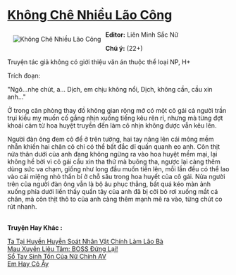 <a href="https://utruyen.com/truyen/khong-che-nhieu-lao-cong/19203/" title="Không Chê Nhiều Lão Công"><h1>Không Chê Nhiều Lão Công</h1></a><div style="display:table"><img align="right" style="float: left; padding: 10px;" src="https://utruyen.com/images/story/200x260/khong-che-nhieu-lao-cong.jpg" alt="Không Chê Nhiều Lão Công"><b>Editor:</b> Liên Minh Sắc Nữ <p></p><b>Chú ý:</b> (22+)<p></p>Truyện tác giả không có giới thiệu văn án thuộc thể loại NP, H+<p></p>Trích đoạn:<p></p>"Ngô...nhẹ chút, a... Dịch, em chịu không nổi, Dịch, không cần, cầu xin anh..."<p></p>Ở trong căn phòng thay đồ không gian rộng mở có một cô gái cả người trần trụi kiều mỵ muốn cố gắng nhịn xuống tiếng kêu rên rỉ, nhưng mà từng đợt khoái cảm từ hoa huyệt truyền đến làm cô nhịn không được vẫn kêu lên.<p></p>Người đàn ông đem cô để ở trên tường, hai tay nâng lên cái mông mềm nhẵn khiến hai chân cô chỉ có thể bất đắc dĩ quấn quanh eo anh. Côn thịt nửa thân dưới của anh đang không ngừng ra vào hoa huyệt mềm mại, lại không hề bởi vì cô gái cầu xin tha thứ mà buông tha, ngược lại càng thêm dùng sức va chạm, giống như long đầu muốn tiến lên, mỗi lần đều có thể lao vào cái miệng nhỏ thần bí ở chỗ sâu trong hoa huyết của cô gái. Nửa người trên của người đàn ông vẫn là bộ âu phục thẳng, bất quá kéo màn ảnh xuống phía dưới liền thấy quần tây của anh đã bị cởi bỏ rơi xuống mắt cá chân, mà côn thịt thô to của anh càng thêm mạnh mẽ ra vào, từng chút co rút nhanh.</div><p><br><b>Truyện Hay Khác :</b></p><a href="https://utruyen.com/truyen/ta-tai-huyen-huyen-soat-nhan-vat-chinh-lam-lao-ba/19217/" alt="Ta Tại Huyền Huyễn Soát Nhân Vật Chính Làm Lão Bà">Ta Tại Huyền Huyễn Soát Nhân Vật Chính Làm Lão Bà</a><br/><a href="https://github.com/quanluxury/ngontinhhot/tree/master/truyenhay/19117/" alt="Mau Xuyên Liêu Tâm: BOSS Đứng Lại!">Mau Xuyên Liêu Tâm: BOSS Đứng Lại!</a><br/><a href="https://github.com/quanluxury/ngontinhhot/tree/master/truyenhay/18380/" alt="Sổ Tay Sinh Tồn Của Nữ Chính AV">Sổ Tay Sinh Tồn Của Nữ Chính AV</a><br/><a href="https://github.com/quanluxury/ngontinhhot/tree/master/truyenhay/18908/" alt="Em Hay Cô Ấy">Em Hay Cô Ấy</a><br/>